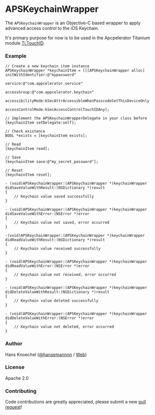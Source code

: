 # APSKeychainWrapper

The `APSKeychainWrapper` is an Objective-C based wrapper to apply advanced access control 
to the iOS Keychain.

It's primary purpose for now is to be used in the Apcpelerator Titanium module [Ti.TouchID](https://github.com/appcelerator-modules/ti.touchid).

### Example

```objc
// Create a new keychain item instance
APSKeychainWrapper *keychainItem = [[[APSKeychainWrapper alloc] initWithIdentifier:@"mypassword"
                                                                           service:@"com.appcelerator.service"
                                                                       accessGroup:@"com.appcelerator.keychain"
                                                                 accessibilityMode:kSecAttrAccessibleWhenPasscodeSetThisDeviceOnly
                                                                 accessControlMode:kSecAccessControlTouchIDAny];

// Implement the APSKeychainWrapperDelegate in your class before
[keychainItem setDelegate:self];

// Check existence
BOOL *exists = [keychainItem exists];

// Read
[keychainItem read];

// Save
[keychainItem save:@"my_secret_password"];

// Reset
[keychainItem reset];

- (void)APSKeychainWrapper:(APSKeychainWrapper *)keychainWrapper didSaveValueWithResult:(NSDictionary *)result
{
    // Keychain value saved successfully
}

- (void)APSKeychainWrapper:(APSKeychainWrapper *)keychainWrapper didSaveValueWithError:(NSError *)error
{
    // Keychain value not saved, error occurred
}

-(void)APSKeychainWrapper:(APSKeychainWrapper *)keychainWrapper didReadValueWithResult:(NSDictionary *)result
{
    // Keychain value received successfully
}

- (void)APSKeychainWrapper:(APSKeychainWrapper *)keychainWrapper didReadValueWithError:(NSError *)error
{
    // Keychain value not received, error occurred
}

- (void)APSKeychainWrapper:(APSKeychainWrapper *)keychainWrapper didDeleteValueWithResult:(NSDictionary *)result
{
    // Keychain value deleted successfully
}

- (void)APSKeychainWrapper:(APSKeychainWrapper *)keychainWrapper didDeleteValueWithError:(NSError *)error
{
    // Keychain value not deleted, error occurred
}
```


### Author
Hans Knoechel ([@hansemannnn](https://twitter.com/hansemannnn) / [Web](http://hans-knoechel.de))

### License
Apache 2.0

### Contributing
Code contributions are greatly appreciated, please submit a new [pull request](https://github.com/hansemannn/APSKeychainWrapper/pull/new/master)!
